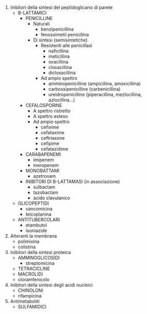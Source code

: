 1. Inibitori della sintesi del peptidoglicano di parete
	- Β-LATTAMICI
		- PENICILLINE
			- Naturali
				- benzipenicillina
				- fenossimetil penicillina
			- Di sintesi (semisintetiche)
				- Resistenti alle penicillasi
					- naficillina
					- meticillina
					- oxacillina
					- cloxacillina
					- dicloxacillina
				- Ad ampio spettro
					- amminopenicilline (ampicillina, amoxicillina)
					- carbossipenicilline (carbenicillina)
					- ureidropenicilline (piperacillina, mezlocillina, azlocillina...)
		- CEFALOSPORINE
			- A spettro ristretto
			- A spettro esteso
			- Ad ampio spettro
				- cefixime
				- cefataxime
				- ceftriaxone
				- cefipime
				- cefatazidime
		- CARABAPENEMI
			- imipenem
			- meropenem
		- MONOBATTAMI
			- azetronam
		- INIBITORI DI Β-LATTAMASI (in associazione)
			- sulbactam
			- tazobactam
			- acido clavulanico
	- GLICOPEPTIDI
		- vancomicina
		- teicoplanina
	- ANTITUBERCOLARI
		- etambutol
		- isoniazide
2. Alteranti la membrana
	- polimixina
	- colistina
3. Inibitori della sintesi proteica
	- AMMINOGLICOSIDI
		- streptomicina
	- TETRACICLINE
	- MACROLIDI
	- cloramfenicolo
4. Inibitori della sintesi degli acidi nucleici
	- CHINOLONI
	- rifampicina
5. Antimetaboliti
	- SULFAMIDICI
